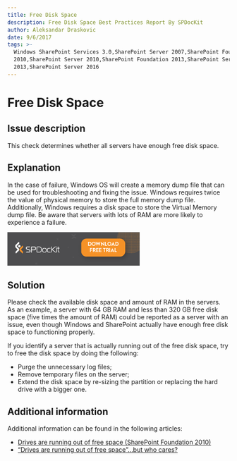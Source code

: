 ```yaml
---
title: Free Disk Space
description: Free Disk Space Best Practices Report By SPDocKit
author: Aleksandar Draskovic
date: 9/6/2017
tags: >-
  Windows SharePoint Services 3.0,SharePoint Server 2007,SharePoint Foundation
  2010,SharePoint Server 2010,SharePoint Foundation 2013,SharePoint Server
  2013,SharePoint Server 2016
---
```


# Free Disk Space

## Issue description

This check determines whether all servers have enough free disk space.

## Explanation

In the case of failure, Windows OS will create a memory dump file that can be used for troubleshooting and fixing the issue. Windows requires twice the value of physical memory to store the full memory dump file. Additionally, Windows requires a disk space to store the Virtual Memory dump file. Be aware that servers with lots of RAM are more likely to experience a failure.

[![Download SPDocKit](../.gitbook/assets/spdockit_download.png)](http://bit.ly/2US0Zna)

## Solution

Please check the available disk space and amount of RAM in the servers. As an example, a server with 64 GB RAM and less than 320 GB free disk space \(five times the amount of RAM\) could be reported as a server with an issue, even though Windows and SharePoint actually have enough free disk space to functioning properly.

If you identify a server that is actually running out of the free disk space, try to free the disk space by doing the following:

* Purge the unnecessary log files;
* Remove temporary files on the server;
* Extend the disk space by re-sizing the partition or replacing the hard drive with a bigger one.

## Additional information

Additional information can be found in the following articles:

* [Drives are running out of free space \(SharePoint Foundation 2010\)](https://technet.microsoft.com/en-us/library/ff805057%28v=office.14%29.aspx)
* [“Drives are running out of free space”…but who cares?](http://blogs.msdn.com/b/briangre/archive/2011/12/01/quot-drives-are-running-out-of-free-space-quot-but-who-cares.aspx)

